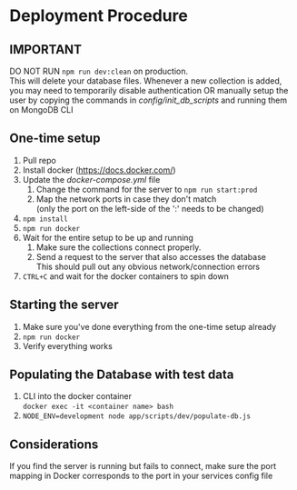 # Deployment Procedure

## IMPORTANT
DO NOT RUN `npm run dev:clean` on production.  
This will delete your database files.
Whenever a new collection is added, you may need to temporarily disable authentication
OR manually setup the user by copying the commands in _config/init_db_scripts_ and running them on MongoDB CLI

## One-time setup
1) Pull repo
2) Install docker (https://docs.docker.com/)
3) Update the _docker-compose.yml_ file
    1) Change the command for the server to `npm run start:prod`
    2) Map the network ports in case they don't match   
       (only the port on the left-side of the ':' needs to be changed)
4) `npm install`  
5) `npm run docker`  
6) Wait for the entire setup to be up and running  
    1) Make sure the collections connect properly.  
    2) Send a request to the server that also accesses the database  
       This should pull out any obvious network/connection errors
7) `CTRL+C` and wait for the docker containers to spin down

## Starting the server
1) Make sure you've done everything from the one-time setup already
2) `npm run docker`
3) Verify everything works

## Populating the Database with test data
1) CLI into the docker container  
`docker exec -it <container name> bash`
2) `NODE_ENV=development node app/scripts/dev/populate-db.js`

## Considerations
If you find the server is running but fails to connect, make sure the port mapping in Docker corresponds to the port in your services config file